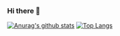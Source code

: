 ### Hi there 👋
[![Anurag's github stats](https://github-readme-stats.vercel.app/api?username=J0hn8uff3r)](https://github.com/anuraghazra/github-readme-stats)
[![Top Langs](https://github-readme-stats.vercel.app/api/top-langs/?username=J0hn8uff3r)](https://github.com/anuraghazra/github-readme-stats)
<!--
**J0hn8uff3r/J0hn8uff3r** is a ✨ _special_ ✨ repository because its `README.md` (this file) appears on your GitHub profile.

Here are some ideas to get you started:

- 🔭 I’m currently working on ...
- 🌱 I’m currently learning ...
- 👯 I’m looking to collaborate on ...
- 🤔 I’m looking for help with ...
- 💬 Ask me about ...
- 📫 How to reach me: ...
- 😄 Pronouns: ...
- ⚡ Fun fact: ...
-->
